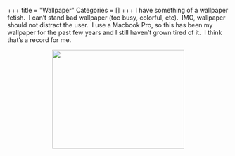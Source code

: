 +++
title = "Wallpaper"
Categories = []
+++
I have something of a wallpaper fetish.  I can&#8217;t stand bad wallpaper (too busy, colorful, etc).  IMO, wallpaper should not distract the user.  I use a Macbook Pro, so this has been my wallpaper for the past few years and I still haven&#8217;t grown tired of it.  I think that&#8217;s a record for me.

<p style="text-align:center;">
  <a href="http://sannixtudio.deviantart.com/art/AluApple-29194133"><img class="aligncenter" title="AluApple" src="http://th00.deviantart.com/fs9/300W/i/2006/048/7/5/AluApple_by_sannixtudio.jpg" alt="" width="300" height="225" /></a>
</p>
